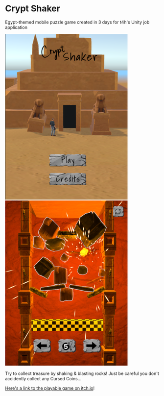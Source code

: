 # Crypt Shaker
Egypt-themed mobile puzzle game created in 3 days for t4h's Unity job application

<img src="https://github.com/JoelStokes/CryptShaker/blob/main/github/ScreenshotMenu.png" width="400" /><img src="https://github.com/JoelStokes/CryptShaker/blob/main/github/ScreenshotLevel.png" width="400" />

Try to collect treasure by shaking & blasting rocks! Just be careful you don't accidently collect any Cursed Coins...

[Here's a link to the playable game on itch.io](https://jstokesgames.itch.io/crypt-shaker)!
